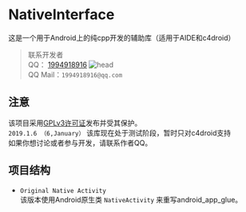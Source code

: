 # NativeInterface
这是一个用于Android上的纯cpp开发的辅助库（适用于AIDE和c4droid）

>联系开发者<br>
QQ： [1994918916](http://qm.qq.com/cgi-bin/qm/qr?k=bG35WLlQiCM73a8zPApgkhGnZIUhoe5S)
![head](http://qlogo4.store.qq.com/qzone/1994918916/1994918916/30?1456664472 "sour and hot") <br>
QQ Mail：`1994918916@qq.com` <br>

## 注意
该项目采用[GPLv3许可证](http://www.gnu.org/licenses/gpl.html)发布并受其保护。 <br>
`2019.1.6 （6,January）`
该库现在处于测试阶段，暂时只对c4droid支持 <br>
如果你想讨论或者参与开发，请联系作者QQ。

## 项目结构
* `Original Native Activity` <br>
	该版本使用Android原生类 `NativeActivity` 来重写android_app_glue。
